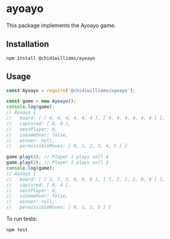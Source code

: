 # ayoayo

This package implements the Ayoayo game.

## Installation

```shellscript
npm install @chidiwilliams/ayoayo
```

## Usage

```js
const Ayoayo = require('@chidiwilliams/ayoayo');

const game = new Ayoayo();
console.log(game);
// Ayoayo {
//   board: [ [ 4, 4, 4, 4, 4, 4 ], [ 4, 4, 4, 4, 4, 4 ] ],
//   captured: [ 0, 0 ],
//   nextPlayer: 0,
//   isGameOver: false,
//   winner: null,
//   permissibleMoves: [ 0, 1, 2, 3, 4, 5 ] }

game.play(4); // Player 1 plays cell 4
game.play(2); // Player 2 plays cell 2
console.log(game);
// Ayoayo {
//   board: [ [ 2, 7, 2, 0, 0, 8 ], [ 7, 7, 1, 2, 0, 8 ] ],
//   captured: [ 0, 4 ],
//   nextPlayer: 0,
//   isGameOver: false,
//   winner: null,
//   permissibleMoves: [ 0, 1, 2, 5 ] }
```

To run tests:

```js
npm test
```
